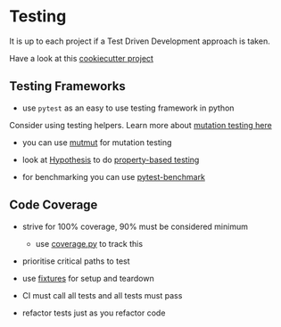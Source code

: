 # Testing

It is up to each project if a Test Driven Development approach is taken.

Have a look at this [cookiecutter project](https://cookiecutter-cruft-poetry-tox-pre-commit-ci-cd.readthedocs.io/en/latest/)

## Testing Frameworks
- use `pytest` as an easy to use testing framework in python

Consider using testing helpers. Learn more about [mutation testing here](https://hackernoon.com/mutmut-a-python-mutation-testing-system-9b9639356c78)

- you can use [mutmut](https://github.com/boxed/mutmut) for mutation testing

- look at [Hypothesis](https://github.com/HypothesisWorks/hypothesis) to do [property-based testing](https://www.mayhem.security/blog/what-is-property-based-testing#:~:text=While%20unit%20tests%20check%20that,defines%20correctness%20(and%20safety).)

- for benchmarking you can use [pytest-benchmark](https://cookiecutter-cruft-poetry-tox-pre-commit-ci-cd.readthedocs.io/en/latest/)

## Code Coverage
- strive for 100% coverage, 90% must be considered minimum
  - use [coverage.py](https://coverage.readthedocs.io/en/7.4.4/#) to track this

- prioritise critical paths to test

- use [fixtures](/examples/python/pytest/fixtures.py) for setup and teardown

- CI must call all tests and all tests must pass

- refactor tests just as you refactor code
